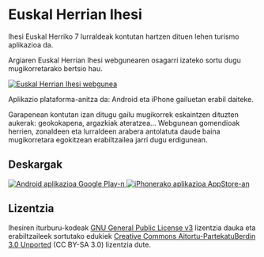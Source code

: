 # Euskal Herrian Ihesi

Ihesi Euskal Herriko 7 lurraldeak kontutan hartzen dituen lehen turismo aplikazioa da.

Argiaren Euskal Herrian Ihesi webgunearen osagarri izateko sortu dugu mugikorretarako bertsio hau.

<a href="http://ihesi.com" alt="Euskal Herrian Ihesi webgunea">
  <img alt="Euskal Herrian Ihesi webgunea"
		src="http://www.argia.com/ihesi/images/logoa.png">
</a>

Aplikazio plataforma-anitza da: Android eta iPhone gailuetan erabil daiteke.

Garapenean kontutan izan ditugu gailu mugikorrek eskaintzen dituzten aukerak: geokokapena, argazkiak ateratzea...
Webgunean gomendioak herrien, zonaldeen eta lurraldeen arabera antolatuta daude baina mugikorretara egokitzean erabiltzailea jarri dugu erdigunean.

## Deskargak

<a href="https://play.google.com/store/apps/details?id=com.iametza.ihesi">
  <img alt="Android aplikazioa Google Play-n"
       src="https://developer.android.com/images/brand/en_app_rgb_wo_45.png" />
</a>

<a href="https://itunes.apple.com/us/app/ihesi/id621256000">
  <img alt="iPhonerako aplikazioa AppStore-an"
       src="http://www.iametza.com/Available_on_the_App_Store_Badge_US-UK_135x40.png" />
</a>

## Lizentzia

Ihesiren iturburu-kodeak [GNU General Public License v3](http://www.gnu.org/licenses/gpl.html) lizentzia dauka eta erabiltzaileek sortutako edukiek [Creative Commons Aitortu-PartekatuBerdin 3.0 Unported](http://creativecommons.org/licenses/by-sa/3.0/deed.eu) (CC BY-SA 3.0) lizentzia dute.
